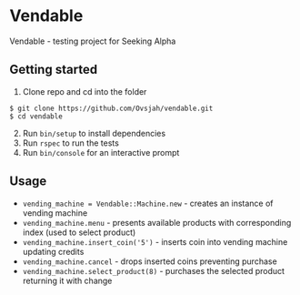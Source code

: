 # Vendable

Vendable - testing project for Seeking Alpha

## Getting started

1. Clone repo and cd into the folder
```
$ git clone https://github.com/Ovsjah/vendable.git
$ cd vendable
```
2. Run `bin/setup` to install dependencies
3. Run `rspec` to run the tests
4. Run `bin/console` for an interactive prompt


## Usage

- `vending_machine = Vendable::Machine.new` - creates an instance of vending machine
- `vending_machine.menu` - presents available products with corresponding index (used to select product)
- `vending_machine.insert_coin('5')` - inserts coin into vending machine updating credits
- `vending_machine.cancel` - drops inserted coins preventing purchase
- `vending_machine.select_product(8)` - purchases the selected product returning it with change
